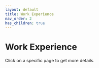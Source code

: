 ```yaml
---
layout: default
title: Work Experience
nav_order: 2
has_children: true
---
```


# Work Experience

Click on a specific page to get more details.